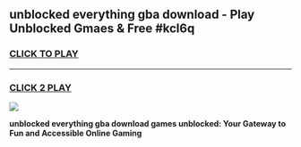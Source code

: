 
## unblocked everything gba download - Play Unblocked Gmaes & Free #kcl6q
<h3>
<a href="https://news.freeplayer.one?title=unblocked_everything_gba_download&ref=24F">CLICK TO PLAY</a></h3>
<hr>

<h3>
<a href="https://news.freeplayer.one?title=unblocked_everything_gba_download&ref=24F">CLICK 2 PLAY</a>
  
</h3>

<a href="https://news.freeplayer.one?title=unblocked_everything_gba_download&ref=24F/"><img src="https://clearcache.store/games.png"></a>


**unblocked everything gba download games unblocked: Your Gateway to Fun and Accessible Online Gaming**
